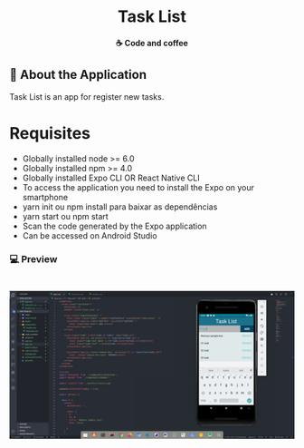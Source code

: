 <h1 align="center">
   Task List
</h1>


<h4 align="center">
  ☕ Code and coffee
</h4>


## :rocket: About the Application

Task List is an app for register new tasks.

# Requisites
- Globally installed node >= 6.0
- Globally installed npm >= 4.0
- Globally installed Expo CLI OR React Native CLI
- To access the application you need to install the Expo on your smartphone
- yarn init ou npm install para baixar as dependências
- yarn start ou npm start
- Scan the code generated by the Expo application
- Can be accessed on Android Studio

### 💻 Preview

<h1 align="center">
    <img alt="Be The Hero" src="https://github.com/michelbernardods/task-list/blob/master/todolist.png"  /> 
</h1>
